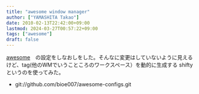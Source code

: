 ```yaml
---
title: "awesome window manager"
author: ["YAMASHITA Takao"]
date: 2010-02-13T22:42:00+09:00
lastmod: 2024-03-27T00:57:22+09:00
tags: ["awesome"]
draft: false
---
```


[awesome](http://awesome.naquadah.org/)　の設定をしなおしをした。そんなに変更はしていないように見えるけど、tag(他のWMでいうこところのワークスペース）を動的に生成する
shifty
というのを使ってみた。

-   git://github.com/bioe007/awesome-configs.git

